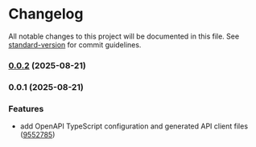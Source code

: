# Changelog

All notable changes to this project will be documented in this file. See [standard-version](https://github.com/conventional-changelog/standard-version) for commit guidelines.

### [0.0.2](https://github.com/quantidexyz/oven-sdk/compare/v0.0.1...v0.0.2) (2025-08-21)

### 0.0.1 (2025-08-21)

### Features

- add OpenAPI TypeScript configuration and generated API client files ([9552785](https://github.com/quantidexyz/oven-sdk/commit/9552785dba56d75a079af6d87c056d05beb4aad2))
